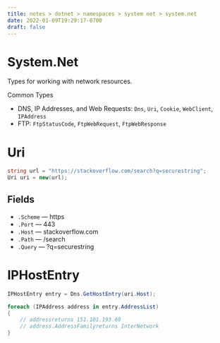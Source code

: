 ```yaml
---
title: notes > dotnet > namespaces > system net > system.net
date: 2022-01-09T19:29:17-0700
draft: false
---
```

# System.Net
Types for working with network resources.

Common Types
- DNS, IP Addresses, and Web Requests: `Dns`, `Uri`, `Cookie`, `WebClient`, `IPAddress`
- FTP: `FtpStatusCode`, `FtpWebRequest`, `FtpWebResponse`

# Uri
```cs
string url = "https://stackoverflow.com/search?q=securestring";
Uri uri = new(url);
```

## Fields
- `.Scheme` — https
- `.Port` — 443
- `.Host` — stackoverflow.com
- `.Path` — /search
- `.Query` — ?q=securestring

# IPHostEntry
```cs
IPHostEntry entry = Dns.GetHostEntry(uri.Host);

foreach (IPAddress address in entry.AddressList) 
{
    // addressreturns 151.101.193.69
    // address.AddressFamilyreturns InterNetwork
}
```
